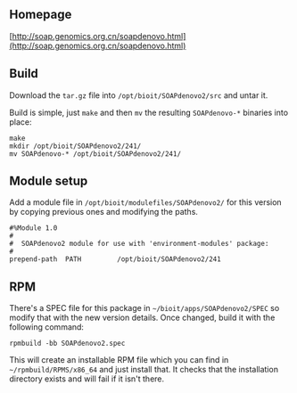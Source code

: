 ## Homepage

[http://soap.genomics.org.cn/soapdenovo.html](http://soap.genomics.org.cn/soapdenovo.html)

## Build

Download the `tar.gz` file into `/opt/bioit/SOAPdenovo2/src` and untar it.

Build is simple, just `make` and then `mv` the resulting `SOAPdenovo-*` binaries into place:

    make
    mkdir /opt/bioit/SOAPdenovo2/241/
    mv SOAPdenovo-* /opt/bioit/SOAPdenovo2/241/

## Module setup

Add a module file in `/opt/bioit/modulefiles/SOAPdenovo2/` for this version by copying previous ones and modifying the paths.

    #%Module 1.0
    #
    #  SOAPdenovo2 module for use with 'environment-modules' package:
    #
    prepend-path  PATH         /opt/bioit/SOAPdenovo2/241

## RPM

There's a SPEC file for this package in `~/bioit/apps/SOAPdenovo2/SPEC` so modify that with the new version details. Once changed, build it with the following command:

    rpmbuild -bb SOAPdenovo2.spec

This will create an installable RPM file which you can find in `~/rpmbuild/RPMS/x86_64` and just install that. It checks that the installation directory exists and will fail if it isn't there.
